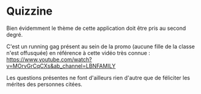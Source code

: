 # Quizzine


Bien évidemment le thème de cette application doit être pris au second degré.

C'est un running gag présent au sein de la promo (aucune fille de la classe n'est offusquée) en référence à cette vidéo très connue : https://www.youtube.com/watch?v=MOrvGrCqCXs&ab_channel=LBNFAMILY

Les questions présentes ne font d'ailleurs rien d'autre que de féliciter les mérites des personnes citées.
